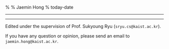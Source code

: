%
% Jaemin Hong
% today-date

---


---

Edited under the supervision of Prof. Sukyoung Ryu (``sryu.cs@kaist.ac.kr``).

If you have any question or opinion, please send an email to ``jaemin.hong@kaist.ac.kr``.
